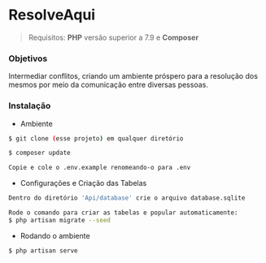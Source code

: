 # ResolveAqui
> Requisitos: **PHP** versão superior a 7.9 e **Composer**


### Objetivos
Intermediar conflitos, criando um ambiente próspero para a resolução dos mesmos por meio da comunicação entre diversas pessoas.

### Instalação
+ Ambiente
```bash
$ git clone (esse projeto) em qualquer diretório

$ composer update

Copie e cole o .env.example renomeando-o para .env
```
+ Configurações e Criação das Tabelas
```bash
Dentro do diretório 'Api/database' crie o arquivo database.sqlite

Rode o comando para criar as tabelas e popular automaticamente:
$ php artisan migrate --seed               
```
+ Rodando o ambiente
```bash
$ php artisan serve
```
